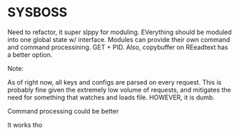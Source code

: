 # SYSBOSS 

Need to refactor, it super slppy for moduling. EVerything should be moduled into one global state w/ interface. Modules can provide their own command and command processining. GET + PID. Also, copybuffer on REeadtext has a better option. 


Note:

As of right now, all keys and configs are parsed on every request. This is probably fine given the extremely low volume of requests, and mitigates the need for something that watches and loads file. HOWEVER, it is dumb.


Command processing could be better

It works tho
